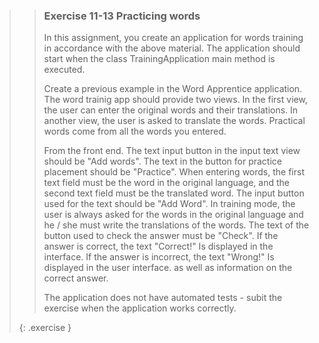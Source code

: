 >>### Exercise 11-13 Practicing words
>>
>> In this assignment, you create an application for words training in accordance with the above material. The application should start when the class TrainingApplication main method is executed.
>>
>> Create a previous example in the Word Apprentice application. The word trainig app should provide two views. In the first view, the user can enter the original words and their translations. In another view, the user is asked to translate the words. Practical words come from all the words you entered.
>>
>>From the front end. The text input button in the input text view should be "Add words". The text in the button for practice placement should be "Practice". When entering words, the first text field must be the word in the original language, and the second text field must be the translated word. The input button used for the text should be "Add Word". In training mode, the user is always asked for the words in the original language and he / she must write the translations of the words. The text of the button used to check the answer must be "Check". If the answer is correct, the text "Correct!" Is displayed in the interface. If the answer is incorrect, the text "Wrong!" Is displayed in the user interface. as well as information on the correct answer.
>>
>>The application does not have automated tests - subit the exercise when the application works correctly.
>>
>{: .exercise }